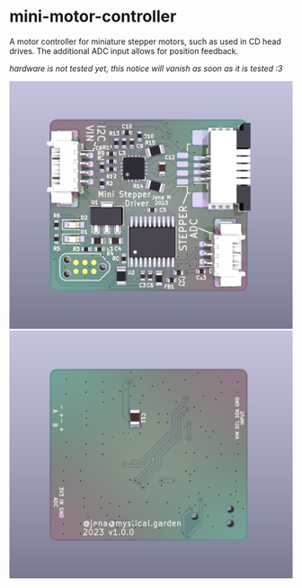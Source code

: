 # mini-motor-controller

A motor controller for miniature stepper motors, such as used in CD head drives. The additional ADC input allows for position feedback.

*hardware is not tested yet, this notice will vanish as soon as it is tested :3*

![](f.png)
![](b.png)
